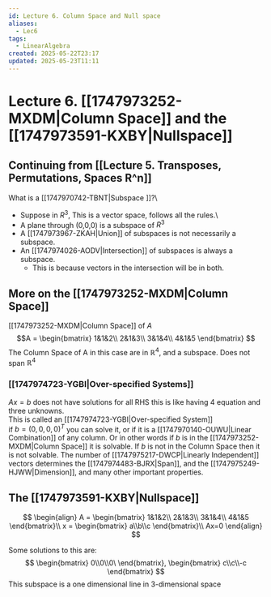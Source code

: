 ```yaml
---
id: Lecture 6. Column Space and Null space
aliases:
  - Lec6
tags:
  - LinearAlgebra
created: 2025-05-22T23:17
updated: 2025-05-23T11:11
---
```


# Lecture 6. [[1747973252-MXDM|Column Space]] and the [[1747973591-KXBY|Nullspace]]
## Continuing from [[Lecture 5. Transposes, Permutations, Spaces R^n]]
What is a [[1747970742-TBNT|Subspace ]]?\
- Suppose in $R^{3}$, This is a vector space, follows all the rules.\
- A plane through (0,0,0) is a subspace of $R^{3}$
- A [[1747973967-ZKAH|Union]] of subspaces is not necessarily a subspace.
- An [[1747974026-AODV|Intersection]] of subspaces is always a subspace. 
  - This is because vectors in the intersection will be in both.

## More on the [[1747973252-MXDM|Column Space]]
[[1747973252-MXDM|Column Space]] of $A$
$$A = \begin{bmatrix}
1&1&2\\
2&1&3\\
3&1&4\\
4&1&5
\end{bmatrix}
$$
The Column Space of A in this case are in $\mathbb{R}^4$, and a subspace. Does not span $\mathbb{R}^4$
### [[1747974723-YGBI|Over-specified Systems]]
$Ax = b$ does not have solutions for all RHS this is like having 4 equation and three unknowns.\
This is called an [[1747974723-YGBI|Over-specified System]]\
if $b= (0,0,0,0)^T$ you can solve it, or if it is a [[1747970140-OUWU|Linear Combination]] of any column. Or in other words if $b$ is in the [[1747973252-MXDM|Column Space]] it is solvable. If $b$ is not in the Column Space then it is not solvable. The number of [[1747975217-DWCP|Linearly Independent]] vectors determines the [[1747974483-BJRX|Span]], and the [[1747975249-HJWW|Dimension]], and many other important properties.
## The [[1747973591-KXBY|Nullspace]]


$$
\begin{align}
A = \begin{bmatrix}
1&1&2\\
2&1&3\\
3&1&4\\
4&1&5
\end{bmatrix}\\
x = \begin{bmatrix}
a\\b\\c
\end{bmatrix}\\
Ax=0
\end{align}
$$

Some solutions to this are:
$$
\begin{bmatrix}
0\\0\\0\
\end{bmatrix}, \begin{bmatrix}
c\\c\\-c
\end{bmatrix}
$$
This subspace is a one dimensional line in 3-dimensional space
